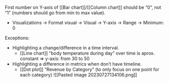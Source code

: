 First number on Y-axis of [[Bar chart]]/[[Column chart]] should be “0”, not “1” (numbers should go from min to max value).
- Visualizations -> Format visual -> Visual -> Y-axis -> Range -> Minimum: 0

Exceptions:
- Highlighting a change/difference in a time interval.
	- [[Line chart]] “body temperature during day” over time is aprox. constant
		=> y-axis: from 30 to 50
- Highlighting a difference in metrics when don’t have timeline.
	- [[Dot plot]] “Revenue by Category” (to only focus on one point for each category)
![[Pasted image 20230727134106.png]]